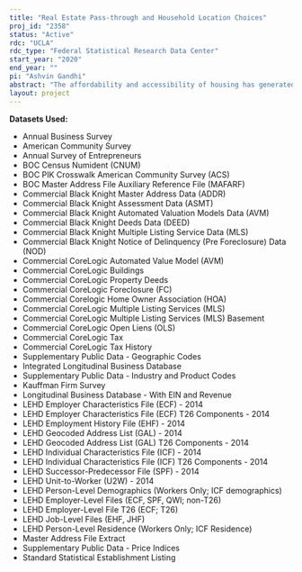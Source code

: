 ```yaml
---
title: "Real Estate Pass-through and Household Location Choices"
proj_id: "2358"
status: "Active"
rdc: "UCLA"
rdc_type: "Federal Statistical Research Data Center"
start_year: "2020"
end_year: ""
pi: "Ashvin Gandhi"
abstract: "The affordability and accessibility of housing has generated renewed interest following sustained increases in house prices in the largest American cities. While local governments have responded through various policies, understanding of housing and labor markets at a localized level is still relatively superficial. This project will develop a rich understanding of many aspects of local housing and labor markets. Using data available through the Census RDC--in particular the LEHD--this project proposes to understand (1) how households decide where to live within a city (e.g. proximity to employers, other location-based amenities, physical characteristics of housing, and price) and (2) how real estate stock passes through different geographies and demographic groups (i.e. the ripple effects of new development via the chains of vacancies created as households move). Because household and firm location choices may influence access to employment (including entrepreneurial entry and self-employment opportunities), this project will also produce population estimates that allow for understanding the labor market at a very localized level."
layout: project
---
```


**Datasets Used:**

  - Annual Business Survey 
  - American Community Survey 
  - Annual Survey of Entrepreneurs 
  - BOC Census Numident (CNUM) 
  - BOC PIK Crosswalk American Community Survey (ACS) 
  - BOC Master Address File Auxiliary Reference File (MAFARF) 
  - Commercial Black Knight Master Address Data (ADDR) 
  - Commercial Black Knight Assessment Data (ASMT) 
  - Commercial Black Knight Automated Valuation Models Data (AVM) 
  - Commercial Black Knight Deeds Data (DEED) 
  - Commercial Black Knight Multiple Listing Service Data (MLS) 
  - Commercial Black Knight Notice of Delinquency (Pre Foreclosure) Data (NOD) 
  - Commercial CoreLogic Automated Value Model (AVM) 
  - Commercial CoreLogic Buildings 
  - Commercial CoreLogic Property Deeds 
  - Commercial CoreLogic Foreclosure (FC) 
  - Commercial Corelogic Home Owner Association (HOA) 
  - Commercial CoreLogic Multiple Listing Services (MLS) 
  - Commercial CoreLogic Multiple Listing Services (MLS) Basement 
  - Commercial CoreLogic Open Liens (OLS) 
  - Commercial CoreLogic Tax 
  - Commercial CoreLogic Tax History 
  - Supplementary Public Data - Geographic Codes 
  - Integrated Longitudinal Business Database 
  - Supplementary Public Data - Industry and Product Codes 
  - Kauffman Firm Survey 
  - Longitudinal Business Database - With EIN and Revenue 
  - LEHD Employer Characteristics File (ECF) - 2014 
  - LEHD Employer Characteristics File (ECF) T26 Components - 2014 
  - LEHD Employment History File (EHF) - 2014 
  - LEHD Geocoded Address List (GAL) - 2014 
  - LEHD Geocoded Address List (GAL) T26 Components - 2014 
  - LEHD Individual Characteristics File (ICF) - 2014 
  - LEHD Individual Characteristics File (ICF) T26 Components - 2014 
  - LEHD Successor-Predecessor File (SPF) - 2014 
  - LEHD Unit-to-Worker (U2W) - 2014 
  - LEHD Person-Level Demographics (Workers Only; ICF demographics) 
  - LEHD Employer-Level Files (ECF, SPF, QWI; non-T26) 
  - LEHD Employer-Level File T26 (ECF; T26) 
  - LEHD Job-Level Files (EHF, JHF) 
  - LEHD Person-Level Residence (Workers Only; ICF Residence) 
  - Master Address File Extract 
  - Supplementary Public Data - Price Indices 
  - Standard Statistical Establishment Listing 

